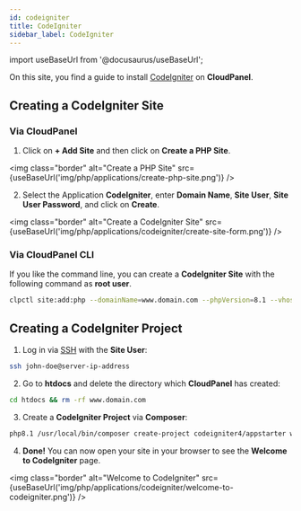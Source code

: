 ```yaml
---
id: codeigniter
title: CodeIgniter
sidebar_label: CodeIgniter
---
```


import useBaseUrl from '@docusaurus/useBaseUrl';

On this site, you find a guide to install [CodeIgniter](https://codeigniter.com/) on **CloudPanel**.

## Creating a CodeIgniter Site

### Via CloudPanel

1. Click on **+ Add Site** and then click on **Create a PHP Site**.

<img class="border" alt="Create a PHP Site" src={useBaseUrl('img/php/applications/create-php-site.png')} />

2. Select the Application **CodeIgniter**, enter **Domain Name**, **Site User**, **Site User Password**, and click on **Create**.

<img class="border" alt="Create a CodeIgniter Site" src={useBaseUrl('img/php/applications/codeigniter/create-site-form.png')} />

### Via CloudPanel CLI

If you like the command line, you can create a **CodeIgniter Site** with the following command as **root user**.

```bash
clpctl site:add:php --domainName=www.domain.com --phpVersion=8.1 --vhostTemplate='CodeIgniter 4' --siteUser='john-doe' --siteUserPassword='!secretPassword!'
```

## Creating a CodeIgniter Project

1. Log in via [SSH](../../../frontend-area/ssh-ftp/#ssh-login) with the **Site User**:

```bash
ssh john-doe@server-ip-address
```

2. Go to **htdocs** and delete the directory which **CloudPanel** has created:

```bash
cd htdocs && rm -rf www.domain.com
```

3. Create a **CodeIgniter Project** via **Composer**:

```bash
php8.1 /usr/local/bin/composer create-project codeigniter4/appstarter www.domain.com
```

4. **Done!** You can now open your site in your browser to see the **Welcome to CodeIgniter** page.

<img class="border" alt="Welcome to CodeIgniter" src={useBaseUrl('img/php/applications/codeigniter/welcome-to-codeigniter.png')} />
